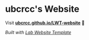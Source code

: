 
# ubcrcc's Website

Visit **[ubcrcc.github.io/LWT-website](https://ubcrcc.github.io/LWT-website)** 🚀

_Built with [Lab Website Template](https://greene-lab.gitbook.io/lab-website-template-docs)_
